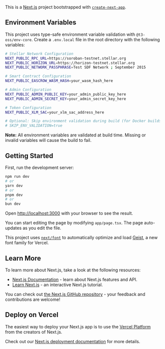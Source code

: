 This is a [Next.js](https://nextjs.org) project bootstrapped with [`create-next-app`](https://nextjs.org/docs/app/api-reference/cli/create-next-app).

## Environment Variables

This project uses type-safe environment variable validation with `@t3-oss/env-core`. Create a `.env.local` file in the root directory with the following variables:

```bash
# Stellar Network Configuration
NEXT_PUBLIC_RPC_URL=https://soroban-testnet.stellar.org
NEXT_PUBLIC_HORIZON_URL=https://horizon-testnet.stellar.org
NEXT_PUBLIC_NETWORK_PASSPHRASE=Test SDF Network ; September 2015

# Smart Contract Configuration
NEXT_PUBLIC_EASCROW_WASM_HASH=your_wasm_hash_here

# Admin Configuration
NEXT_PUBLIC_ADMIN_PUBLIC_KEY=your_admin_public_key_here
NEXT_PUBLIC_ADMIN_SECRET_KEY=your_admin_secret_key_here

# Token Configuration
NEXT_PUBLIC_XLM_SAC=your_xlm_sac_address_here

# Optional: Skip environment validation during build (for Docker builds)
# SKIP_ENV_VALIDATION=true
```

**Note:** All environment variables are validated at build time. Missing or invalid variables will cause the build to fail.

## Getting Started

First, run the development server:

```bash
npm run dev
# or
yarn dev
# or
pnpm dev
# or
bun dev
```

Open [http://localhost:3000](http://localhost:3000) with your browser to see the result.

You can start editing the page by modifying `app/page.tsx`. The page auto-updates as you edit the file.

This project uses [`next/font`](https://nextjs.org/docs/app/building-your-application/optimizing/fonts) to automatically optimize and load [Geist](https://vercel.com/font), a new font family for Vercel.

## Learn More

To learn more about Next.js, take a look at the following resources:

- [Next.js Documentation](https://nextjs.org/docs) - learn about Next.js features and API.
- [Learn Next.js](https://nextjs.org/learn) - an interactive Next.js tutorial.

You can check out [the Next.js GitHub repository](https://github.com/vercel/next.js) - your feedback and contributions are welcome!

## Deploy on Vercel

The easiest way to deploy your Next.js app is to use the [Vercel Platform](https://vercel.com/new?utm_medium=default-template&filter=next.js&utm_source=create-next-app&utm_campaign=create-next-app-readme) from the creators of Next.js.

Check out our [Next.js deployment documentation](https://nextjs.org/docs/app/building-your-application/deploying) for more details.
